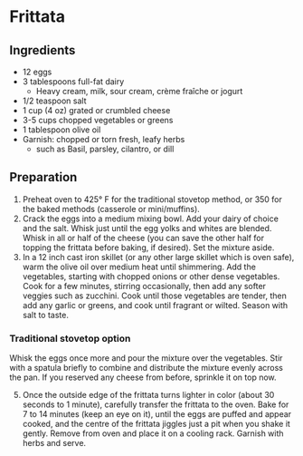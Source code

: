 # Frittata 

## Ingredients

- 12 eggs
- 3 tablespoons full-fat dairy
    * Heavy cream, milk, sour cream, crème fraîche or jogurt
- 1/2 teaspoon salt
- 1 cup (4 oz) grated or crumbled cheese
- 3-5 cups chopped vegetables or greens
- 1 tablespoon olive oil
- Garnish: chopped or torn fresh, leafy herbs
    * such as Basil, parsley, cilantro, or dill

## Preparation

1. Preheat oven to 425° F for the traditional stovetop method, or 350 for the baked methods (casserole or mini/muffins).
2. Crack the eggs into a medium mixing bowl. Add your dairy of choice and the salt. Whisk just until the egg yolks and whites are blended. Whisk in all or half of the cheese (you can save the other half for topping the frittata before baking, if desired). Set the mixture aside.
3. In a 12 inch cast iron skillet (or any other large skillet which is oven safe), warm the olive oil over medium heat until shimmering. Add the vegetables, starting with chopped onions or other dense vegetables. Cook for a few minutes, stirring occasionally, then add any softer veggies such as zucchini. Cook until those vegetables are tender, then add any garlic or greens, and cook until fragrant or wilted. Season with salt to taste.

### Traditional stovetop option

Whisk the eggs once more and pour the mixture over the vegetables. Stir with a spatula briefly to combine and distribute the mixture evenly across the pan. If you reserved any cheese from before, sprinkle it on top now.

5. Once the outside edge of the frittata turns lighter in color (about 30 seconds to 1 minute), carefully transfer the frittata to the oven. Bake for 7 to 14 minutes (keep an eye on it), until the eggs are puffed and appear cooked, and the centre of the frittata jiggles just a pit when you shake it gently. Remove from oven and place it on a cooling rack. Garnish with herbs and serve.
